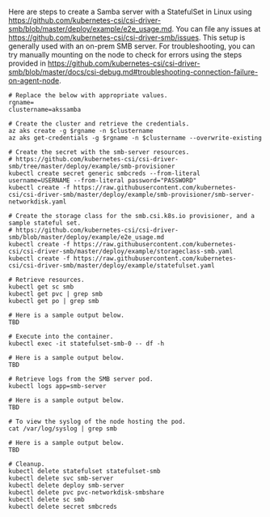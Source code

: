 Here are steps to create a Samba server with a StatefulSet in Linux using https://github.com/kubernetes-csi/csi-driver-smb/blob/master/deploy/example/e2e_usage.md. You can file any issues at https://github.com/kubernetes-csi/csi-driver-smb/issues. This setup is generally used with an on-prem SMB server. For troubleshooting, you can try manually mounting on the node to check for errors using the steps provided in https://github.com/kubernetes-csi/csi-driver-smb/blob/master/docs/csi-debug.md#troubleshooting-connection-failure-on-agent-node.

```
# Replace the below with appropriate values.
rgname=
clustername=akssamba
```

```
# Create the cluster and retrieve the credentials.
az aks create -g $rgname -n $clustername
az aks get-credentials -g $rgname -n $clustername --overwrite-existing

# Create the secret with the smb-server resources. 
# https://github.com/kubernetes-csi/csi-driver-smb/tree/master/deploy/example/smb-provisioner
kubectl create secret generic smbcreds --from-literal username=USERNAME --from-literal password="PASSWORD"
kubectl create -f https://raw.githubusercontent.com/kubernetes-csi/csi-driver-smb/master/deploy/example/smb-provisioner/smb-server-networkdisk.yaml

# Create the storage class for the smb.csi.k8s.io provisioner, and a sample stateful set.
# https://github.com/kubernetes-csi/csi-driver-smb/blob/master/deploy/example/e2e_usage.md
kubectl create -f https://raw.githubusercontent.com/kubernetes-csi/csi-driver-smb/master/deploy/example/storageclass-smb.yaml
kubectl create -f https://raw.githubusercontent.com/kubernetes-csi/csi-driver-smb/master/deploy/example/statefulset.yaml
```

```
# Retrieve resources.
kubectl get sc smb
kubectl get pvc | grep smb
kubectl get po | grep smb

# Here is a sample output below.
TBD
```

```
# Execute into the container.
kubectl exec -it statefulset-smb-0 -- df -h

# Here is a sample output below.
TBD
```

```
# Retrieve logs from the SMB server pod.
kubectl logs app=smb-server

# Here is a sample output below.
TBD
```

```
# To view the syslog of the node hosting the pod.
cat /var/log/syslog | grep smb

# Here is a sample output below.
TBD
```

```
# Cleanup.
kubectl delete statefulset statefulset-smb
kubectl delete svc smb-server
kubectl delete deploy smb-server
kubectl delete pvc pvc-networkdisk-smbshare
kubectl delete sc smb
kubectl delete secret smbcreds
```
